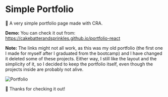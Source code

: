 # Simple Portfolio

:gem: A very simple portfolio page made with CRA.

**Demo:** You can check it out from: https://cakebatterandsprinkles.github.io/portfolio-react

**Note:** The links might not all work, as this was my old portfolio (the first one I made for myself after I graduated from the bootcamp) and I have changed it deleted some of these projects. Either way, I still like the layout and the simplicity of it, so I decided to keep the portfolio itself, even though the projects inside are probably not alive.

![Portfolio](./src/assets/portfolio.gif)

:honeybee: Thanks for checking it out!
